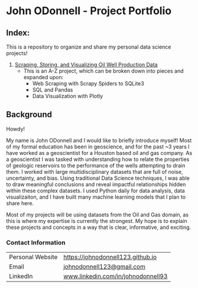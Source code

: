 # John ODonnell - Project Portfolio

## Index:

This is a repository to organize and share my personal data science projects!

1. [Scraping, Storing, and Visualizing Oil Well Production Data](https://github.com/johnyo/PersonalProjects)
    - This is an A-Z project, which can be broken down into pieces and expanded upon:
      - Web Scraping with Scrapy Spiders to SQLite3
      - SQL and Pandas
      - Data Visualization with Plotly

## Background

Howdy! 

My name is John ODonnell and I would like to briefly introduce myself! Most of my formal education has been in geoscience, and for the past ~3 years I have worked as a geoscientist for a Houston based oil and gas company. As a geoscientist I was tasked with understanding how to relate the properties of geologic reservoirs to the performance of the wells attempting to drain them. I worked with large multidisciplinary datasets that are full of noise, uncertainty, and bias. Using traditional Data Science techniques, I was able to draw meaningful conclusions and reveal impactful relationships hidden within these complex datasets. I used Python daily for data analysis, data visualizaiton, and I have built many machine learning models that I plan to share here. 

Most of my projects will be using datasets from the Oil and Gas domain, as this is where my expertise is currently the strongest. My hope is to explain these projects and concepts in a way that is clear, informative, and exciting. 

### Contact Information

|||
| --- | --- |
|  Personal Website | https://johnodonnell123.github.io |
|  Email | johnodonnell123@gmail.com |
| LinkedIn | www.linkedin.com/in/johnodonnell93 |

